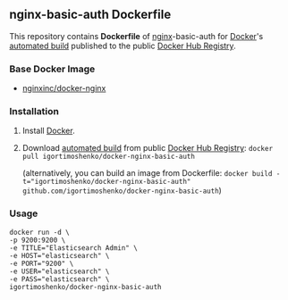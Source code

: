 ## nginx-basic-auth Dockerfile


This repository contains **Dockerfile** of [nginx](http://nginx.org/)-basic-auth for [Docker](https://www.docker.com/)'s [automated build](https://registry.hub.docker.com/u/igortimoshenko/docker-nginx-basic-auth/) published to the public [Docker Hub Registry](https://registry.hub.docker.com/).


### Base Docker Image

* [nginxinc/docker-nginx](https://github.com/nginxinc/docker-nginx)


### Installation

1. Install [Docker](https://www.docker.com/).

2. Download [automated build](https://registry.hub.docker.com/u/igortimoshenko/docker-nginx-basic-auth/) from public [Docker Hub Registry](https://registry.hub.docker.com/): `docker pull igortimoshenko/docker-nginx-basic-auth`

   (alternatively, you can build an image from Dockerfile: `docker build -t="igortimoshenko/docker-nginx-basic-auth" github.com/igortimoshenko/docker-nginx-basic-auth`)


### Usage

    docker run -d \
    -p 9200:9200 \
    -e TITLE="Elasticsearch Admin" \
    -e HOST="elasticsearch" \
    -e PORT="9200" \
    -e USER="elasticsearch" \
    -e PASS="elasticsearch" \
    igortimoshenko/docker-nginx-basic-auth
